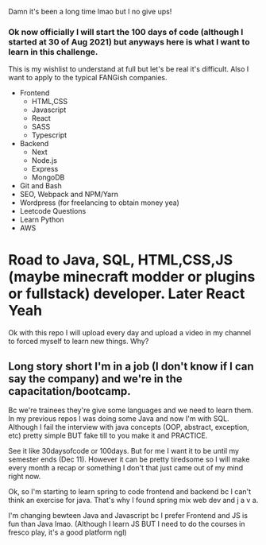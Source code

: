 Damn it's been a long time lmao but I no give ups!
### Ok now officially I will start the 100 days of code (although I started at 30 of Aug 2021) but anyways here is what I want to learn in this challenge.
This is my wishlist to understand at full but let's be real it's difficult. Also I want to apply to the typical FANGish companies.
* Frontend
  * HTML,CSS
  * Javascript
  * React
  * SASS
  * Typescript
* Backend
  * Next
  * Node.js
  * Express
  * MongoDB
* Git and Bash
* SEO, Webpack and NPM/Yarn
* Wordpress (for freelancing to obtain money yea)
* Leetcode Questions
* Learn Python
* AWS

# Road to Java, SQL, HTML,CSS,JS (maybe minecraft modder or plugins or fullstack) developer. Later React Yeah
Ok with this repo I will upload every day and upload a video in my channel to forced myself to learn new things. Why? 

## Long story short I'm in a job (I don't know if I can say the company) and we're in the capacitation/bootcamp. 

Bc we're trainees they're give some languages and we need to learn them. In my previous repos I was doing some Java and now I'm with SQL. 
Although I fail the interview with java concepts (OOP, abstract, exception, etc) pretty simple BUT fake till to you make it and PRACTICE.

See it like 30daysofcode or 100days. But for me I want it to be until my semester ends (Dec 11). However it can be pretty tiredsome so I will make every month a recap or something
I don't that just came out of my mind right now.

Ok, so I'm starting to learn spring to code frontend and backend bc I can't think an exercise for java. That's why I found spring mix web dev and j a v a.

I'm changing bewteen Java and Javascript bc I prefer Frontend and JS is fun than Java lmao. (Although I learn JS BUT I need to do the courses in fresco play, it's a good platform ngl)
